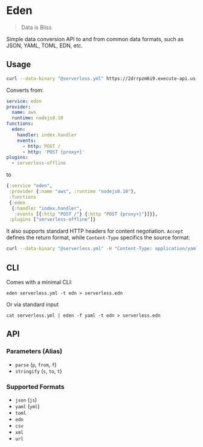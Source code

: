 # Eden

> Data is Bliss

Simple data conversion API to and from common data formats, such as JSON, YAML, TOML, EDN, etc.

## Usage

```bash
curl --data-binary "@serverless.yml" https://2drrpzm6i9.execute-api.us-east-1.amazonaws.com/dev?from=yaml&to=edn
```

Converts from:

```yml
service: eden
provider:
  name: aws
  runtime: nodejs8.10
functions:
  eden:
    handler: index.handler
    events:
      - http: POST /
      - http: 'POST {proxy+}'
plugins:
  - serverless-offline
```

to 

```clj
{:service "eden",
 :provider {:name "aws", :runtime "nodejs8.10"},
 :functions
 {:eden
  {:handler "index.handler",
   :events [{:http "POST /"} {:http "POST {proxy+}"}]}},
 :plugins ["serverless-offline"]}
```

It also supports standard HTTP headers for content negotiation. `Accept` defines the return format, while `Content-Type` specifics the source format:

```bash
curl --data-binary "@serverless.yml" -H "Content-Type: application/yaml" -H "Accept: application/edn" https://2drrpzm6i9.execute-api.us-east-1.amazonaws.com/dev
```

## CLI
Comes with a minimal CLI:

    eden serverless.yml -t edn > serverless.edn

Or via standard input

    cat serverless.yml | eden -f yaml -t edn > serverless.edn

## API
### Parameters (Alias)

* `parse` (`p`, `from`, `f`)
* `stringify` (`s`, `to`, `t`)

### Supported Formats
* `json` (`js`)
* `yaml` (`yml`)
* `toml`
* `edn`
* `csv`
* `xml`
* `url`
